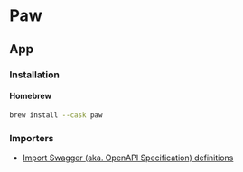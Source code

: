 # Paw

## App

### Installation

#### Homebrew

```sh
brew install --cask paw
```

### Importers

- [Import Swagger (aka. OpenAPI Specification) definitions](https://paw.cloud/docs/import/swagger)

